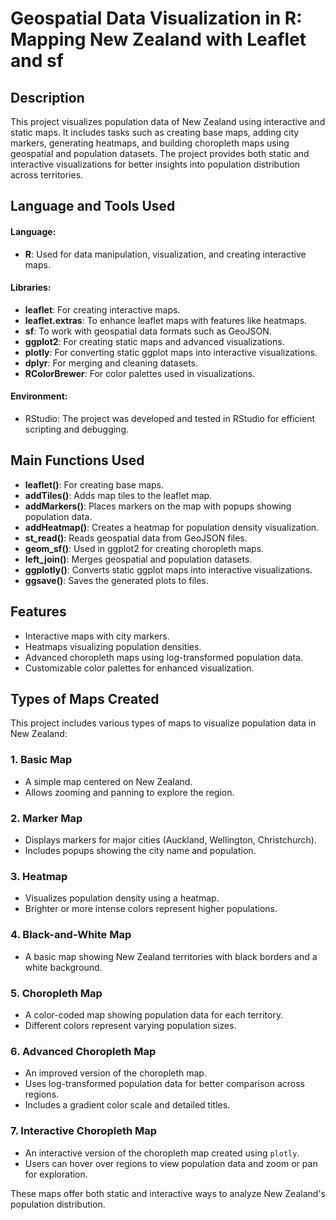 <h1> Geospatial Data Visualization in R: Mapping New Zealand with Leaflet and sf </h1>



<h2>Description</h2>
This project visualizes population data of New Zealand using interactive and static maps. It includes tasks such as creating base maps, adding city markers, generating heatmaps, and building choropleth maps using geospatial and population datasets. The project provides both static and interactive visualizations for better insights into population distribution across territories.

<h2> Language and Tools Used </h2>

#### Language:

- **R**: Used for data manipulation, visualization, and creating interactive maps.
  
#### Libraries:

- **leaflet**: For creating interactive maps.  
- **leaflet.extras**: To enhance leaflet maps with features like heatmaps.  
- **sf**: To work with geospatial data formats such as GeoJSON.  
- **ggplot2**: For creating static maps and advanced visualizations.  
- **plotly**: For converting static ggplot maps into interactive visualizations.  
- **dplyr**: For merging and cleaning datasets.  
- **RColorBrewer**: For color palettes used in visualizations. 

#### Environment:

- RStudio: The project was developed and tested in RStudio for efficient scripting and debugging.
  

  
<h2> Main Functions Used </h2>

- **leaflet()**: For creating base maps.  
- **addTiles()**: Adds map tiles to the leaflet map.  
- **addMarkers()**: Places markers on the map with popups showing population data.  
- **addHeatmap()**: Creates a heatmap for population density visualization.  
- **st_read()**: Reads geospatial data from GeoJSON files.  
- **geom_sf()**: Used in ggplot2 for creating choropleth maps.  
- **left_join()**: Merges geospatial and population datasets.  
- **ggplotly()**: Converts static ggplot maps into interactive visualizations.  
- **ggsave()**: Saves the generated plots to files.  

## Features

- Interactive maps with city markers.  
- Heatmaps visualizing population densities.  
- Advanced choropleth maps using log-transformed population data.  
- Customizable color palettes for enhanced visualization.

 ## Types of Maps Created

This project includes various types of maps to visualize population data in New Zealand:

### 1. Basic Map
- A simple map centered on New Zealand.
- Allows zooming and panning to explore the region.

### 2. Marker Map
- Displays markers for major cities (Auckland, Wellington, Christchurch).
- Includes popups showing the city name and population.

### 3. Heatmap
- Visualizes population density using a heatmap.
- Brighter or more intense colors represent higher populations.

### 4. Black-and-White Map
- A basic map showing New Zealand territories with black borders and a white background.

### 5. Choropleth Map
- A color-coded map showing population data for each territory.
- Different colors represent varying population sizes.

### 6. Advanced Choropleth Map
- An improved version of the choropleth map.
- Uses log-transformed population data for better comparison across regions.
- Includes a gradient color scale and detailed titles.

### 7. Interactive Choropleth Map
- An interactive version of the choropleth map created using `plotly`.
- Users can hover over regions to view population data and zoom or pan for exploration.

These maps offer both static and interactive ways to analyze New Zealand's population distribution.



